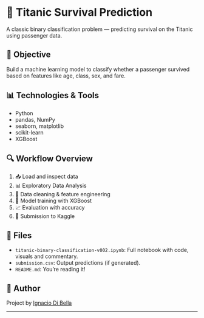 # 🚢 Titanic Survival Prediction

A classic binary classification problem — predicting survival on the Titanic using passenger data.

## 🎯 Objective

Build a machine learning model to classify whether a passenger survived based on features like age, class, sex, and fare.

## 📊 Technologies & Tools

- Python
- pandas, NumPy
- seaborn, matplotlib
- scikit-learn
- XGBoost

## 🔍 Workflow Overview

1. 📥 Load and inspect data
2. 📊 Exploratory Data Analysis
3. 🧹 Data cleaning & feature engineering
4. 🤖 Model training with XGBoost
5. 📈 Evaluation with accuracy
6. 📩 Submission to Kaggle

## 📁 Files

- `titanic-binary-classification-v002.ipynb`: Full notebook with code, visuals and commentary.
- `submission.csv`: Output predictions (if generated).
- `README.md`: You’re reading it!

## 🧠 Author

Project by [Ignacio Di Bella](https://www.kaggle.com/ignaciodibella)

---
